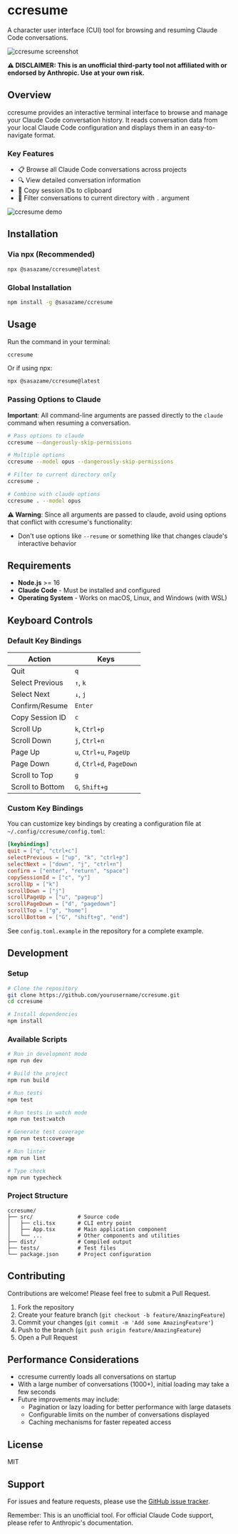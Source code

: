 # ccresume

A character user interface (CUI) tool for browsing and resuming Claude Code conversations.

![ccresume screenshot](docs/images/demo-screenshot.png)

**⚠️ DISCLAIMER: This is an unofficial third-party tool not affiliated with or endorsed by Anthropic. Use at your own risk.**

## Overview

ccresume provides an interactive terminal interface to browse and manage your Claude Code conversation history. It reads conversation data from your local Claude Code configuration and displays them in an easy-to-navigate format.

### Key Features

- 📋 Browse all Claude Code conversations across projects
- 🔍 View detailed conversation information
- 📎 Copy session IDs to clipboard
- 📁 Filter conversations to current directory with `.` argument

![ccresume demo](docs/images/demo.gif)

## Installation

### Via npx (Recommended)

```bash
npx @sasazame/ccresume@latest
```

### Global Installation

```bash
npm install -g @sasazame/ccresume
```

## Usage

Run the command in your terminal:

```bash
ccresume
```

Or if using npx:

```bash
npx @sasazame/ccresume@latest
```

### Passing Options to Claude

**Important**: All command-line arguments are passed directly to the `claude` command when resuming a conversation.


```bash
# Pass options to claude
ccresume --dangerously-skip-permissions

# Multiple options
ccresume --model opus --dangerously-skip-permissions

# Filter to current directory only
ccresume .

# Combine with claude options
ccresume . --model opus 
```

**⚠️ Warning**: Since all arguments are passed to claude, avoid using options that conflict with ccresume's functionality:
- Don't use options like `--resume` or something like that changes claude's interactive behavior

## Requirements

- **Node.js** >= 16
- **Claude Code** - Must be installed and configured
- **Operating System** - Works on macOS, Linux, and Windows (with WSL)

## Keyboard Controls

### Default Key Bindings

| Action | Keys |
|--------|------|
| Quit | `q` |
| Select Previous | `↑`, `k` |
| Select Next | `↓`, `j` |
| Confirm/Resume | `Enter` |
| Copy Session ID | `c` |
| Scroll Up | `k`, `Ctrl+p` |
| Scroll Down | `j`, `Ctrl+n` |
| Page Up | `u`, `Ctrl+u`, `PageUp` |
| Page Down | `d`, `Ctrl+d`, `PageDown` |
| Scroll to Top | `g` |
| Scroll to Bottom | `G`, `Shift+g` |

### Custom Key Bindings

You can customize key bindings by creating a configuration file at `~/.config/ccresume/config.toml`:

```toml
[keybindings]
quit = ["q", "ctrl+c"]
selectPrevious = ["up", "k", "ctrl+p"]
selectNext = ["down", "j", "ctrl+n"]
confirm = ["enter", "return", "space"]
copySessionId = ["c", "y"]
scrollUp = ["k"]
scrollDown = ["j"]
scrollPageUp = ["u", "pageup"]
scrollPageDown = ["d", "pagedown"]
scrollTop = ["g", "home"]
scrollBottom = ["G", "shift+g", "end"]
```

See `config.toml.example` in the repository for a complete example.

## Development

### Setup

```bash
# Clone the repository
git clone https://github.com/yourusername/ccresume.git
cd ccresume

# Install dependencies
npm install
```

### Available Scripts

```bash
# Run in development mode
npm run dev

# Build the project
npm run build

# Run tests
npm test

# Run tests in watch mode
npm run test:watch

# Generate test coverage
npm run test:coverage

# Run linter
npm run lint

# Type check
npm run typecheck
```

### Project Structure

```
ccresume/
├── src/              # Source code
│   ├── cli.tsx       # CLI entry point
│   ├── App.tsx       # Main application component
│   └── ...           # Other components and utilities
├── dist/             # Compiled output
├── tests/            # Test files
└── package.json      # Project configuration
```

## Contributing

Contributions are welcome! Please feel free to submit a Pull Request.

1. Fork the repository
2. Create your feature branch (`git checkout -b feature/AmazingFeature`)
3. Commit your changes (`git commit -m 'Add some AmazingFeature'`)
4. Push to the branch (`git push origin feature/AmazingFeature`)
5. Open a Pull Request


## Performance Considerations

- ccresume currently loads all conversations on startup
- With a large number of conversations (1000+), initial loading may take a few seconds
- Future improvements may include:
  - Pagination or lazy loading for better performance with large datasets
  - Configurable limits on the number of conversations displayed
  - Caching mechanisms for faster repeated access

## License

MIT

## Support

For issues and feature requests, please use the [GitHub issue tracker](https://github.com/sasazame/ccresume/issues).

Remember: This is an unofficial tool. For official Claude Code support, please refer to Anthropic's documentation.

